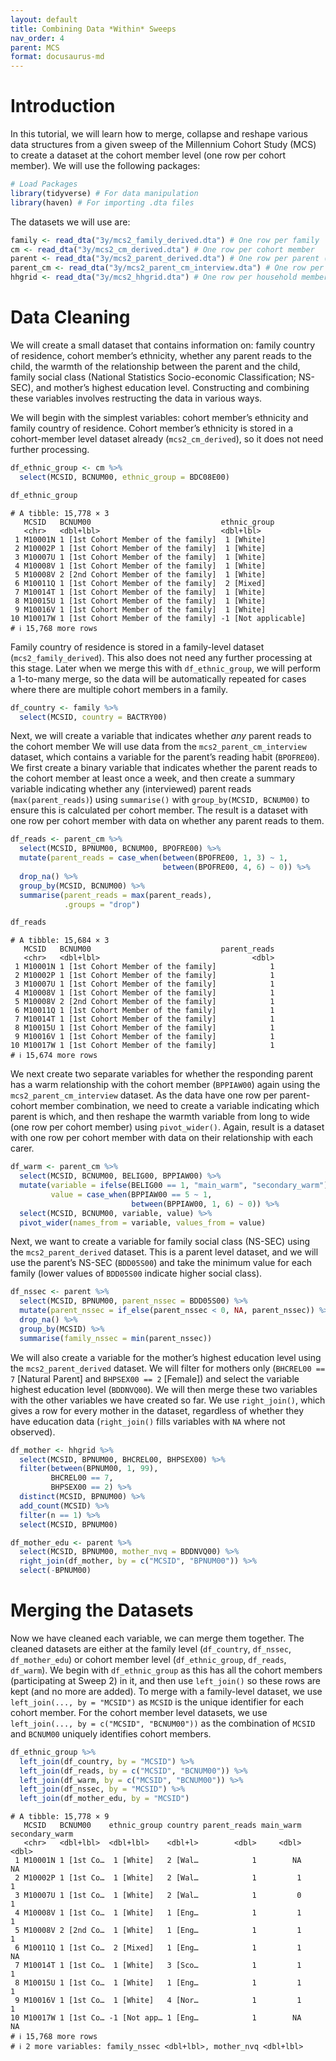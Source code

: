 ```yaml
---
layout: default
title: Combining Data *Within* Sweeps
nav_order: 4
parent: MCS
format: docusaurus-md
---
```





# Introduction

In this tutorial, we will learn how to merge, collapse and reshape
various data structures from a given sweep of the Millennium Cohort
Study (MCS) to create a dataset at the cohort member level (one row per
cohort member). We will use the following packages:

```r
# Load Packages
library(tidyverse) # For data manipulation
library(haven) # For importing .dta files
```

The datasets we will use are:

```r
family <- read_dta("3y/mcs2_family_derived.dta") # One row per family
cm <- read_dta("3y/mcs2_cm_derived.dta") # One row per cohort member
parent <- read_dta("3y/mcs2_parent_derived.dta") # One row per parent (responding)
parent_cm <- read_dta("3y/mcs2_parent_cm_interview.dta") # One row per parent (responding) per cohort member
hhgrid <- read_dta("3y/mcs2_hhgrid.dta") # One row per household member
```

# Data Cleaning

We will create a small dataset that contains information on: family
country of residence, cohort member’s ethnicity, whether any parent
reads to the child, the warmth of the relationship between the parent
and the child, family social class (National Statistics Socio-economic
Classification; NS-SEC), and mother’s highest education level.
Constructing and combining these variables involves restructing the data
in various ways.

We will begin with the simplest variables: cohort member’s ethnicity and
family country of residence. Cohort member’s ethnicity is stored in a
cohort-member level dataset already (`mcs2_cm_derived`), so it does not
need further processing.

```r
df_ethnic_group <- cm %>%
  select(MCSID, BCNUM00, ethnic_group = BDC08E00)

df_ethnic_group
```

``` text
# A tibble: 15,778 × 3
   MCSID   BCNUM00                             ethnic_group       
   <chr>   <dbl+lbl>                           <dbl+lbl>          
 1 M10001N 1 [1st Cohort Member of the family]  1 [White]         
 2 M10002P 1 [1st Cohort Member of the family]  1 [White]         
 3 M10007U 1 [1st Cohort Member of the family]  1 [White]         
 4 M10008V 1 [1st Cohort Member of the family]  1 [White]         
 5 M10008V 2 [2nd Cohort Member of the family]  1 [White]         
 6 M10011Q 1 [1st Cohort Member of the family]  2 [Mixed]         
 7 M10014T 1 [1st Cohort Member of the family]  1 [White]         
 8 M10015U 1 [1st Cohort Member of the family]  1 [White]         
 9 M10016V 1 [1st Cohort Member of the family]  1 [White]         
10 M10017W 1 [1st Cohort Member of the family] -1 [Not applicable]
# ℹ 15,768 more rows
```

Family country of residence is stored in a family-level dataset
(`mcs2_family_derived`). This also does not need any further processing
at this stage. Later when we merge this with `df_ethnic_group`, we will
perform a 1-to-many merge, so the data will be automatically repeated
for cases where there are multiple cohort members in a family.

```r
df_country <- family %>%
  select(MCSID, country = BACTRY00)
```

Next, we will create a variable that indicates whether *any* parent
reads to the cohort member We will use data from the
`mcs2_parent_cm_interview` dataset, which contains a variable for the
parent’s reading habit (`BPOFRE00`). We first create a binary variable
that indicates whether the parent reads to the cohort member at least
once a week, and then create a summary variable indicating whether any
(interviewed) parent reads (`max(parent_reads)`) using `summarise()`
with `group_by(MCSID, BCNUM00)` to ensure this is calculated per cohort
member. The result is a dataset with one row per cohort member with data
on whether any parent reads to them.

```r
df_reads <- parent_cm %>%
  select(MCSID, BPNUM00, BCNUM00, BPOFRE00) %>%
  mutate(parent_reads = case_when(between(BPOFRE00, 1, 3) ~ 1,
                                  between(BPOFRE00, 4, 6) ~ 0)) %>%
  drop_na() %>%
  group_by(MCSID, BCNUM00) %>%
  summarise(parent_reads = max(parent_reads),
            .groups = "drop")

df_reads
```

``` text
# A tibble: 15,684 × 3
   MCSID   BCNUM00                             parent_reads
   <chr>   <dbl+lbl>                                  <dbl>
 1 M10001N 1 [1st Cohort Member of the family]            1
 2 M10002P 1 [1st Cohort Member of the family]            1
 3 M10007U 1 [1st Cohort Member of the family]            1
 4 M10008V 1 [1st Cohort Member of the family]            1
 5 M10008V 2 [2nd Cohort Member of the family]            1
 6 M10011Q 1 [1st Cohort Member of the family]            1
 7 M10014T 1 [1st Cohort Member of the family]            1
 8 M10015U 1 [1st Cohort Member of the family]            1
 9 M10016V 1 [1st Cohort Member of the family]            1
10 M10017W 1 [1st Cohort Member of the family]            1
# ℹ 15,674 more rows
```

We next create two separate variables for whether the responding parent
has a warm relationship with the cohort member (`BPPIAW00`) again using
the `mcs2_parent_cm_interview` dataset. As the data have one row per
parent-cohort member combination, we need to create a variable
indicating which parent is which, and then reshape the warmth variable
from long to wide (one row per cohort member) using `pivot_wider()`.
Again, result is a dataset with one row per cohort member with data on
their relationship with each carer.

```r
df_warm <- parent_cm %>%
  select(MCSID, BCNUM00, BELIG00, BPPIAW00) %>%
  mutate(variable = ifelse(BELIG00 == 1, "main_warm", "secondary_warm"),
         value = case_when(BPPIAW00 == 5 ~ 1,
                           between(BPPIAW00, 1, 6) ~ 0)) %>%
  select(MCSID, BCNUM00, variable, value) %>%
  pivot_wider(names_from = variable, values_from = value)
```

Next, we want to create a variable for family social class (NS-SEC)
using the `mcs2_parent_derived` dataset. This is a parent level dataset,
and we will use the parent’s NS-SEC (`BDD05S00`) and take the minimum
value for each family (lower values of `BDD05S00` indicate higher social
class).

```r
df_nssec <- parent %>%
  select(MCSID, BPNUM00, parent_nssec = BDD05S00) %>%
  mutate(parent_nssec = if_else(parent_nssec < 0, NA, parent_nssec)) %>%
  drop_na() %>%
  group_by(MCSID) %>%
  summarise(family_nssec = min(parent_nssec))
```

We will also create a variable for the mother’s highest education level
using the `mcs2_parent_derived` dataset. We will filter for mothers only
(`BHCREL00 == 7` \[Natural Parent\] and `BHPSEX00 == 2` \[Female\]) and
select the variable highest education level (`BDDNVQ00`). We will then
merge these two variables with the other variables we have created so
far. We use `right_join()`, which gives a row for every mother in the
dataset, regardless of whether they have education data (`right_join()`
fills variables with `NA` where not observed).

```r
df_mother <- hhgrid %>%
  select(MCSID, BPNUM00, BHCREL00, BHPSEX00) %>%
  filter(between(BPNUM00, 1, 99),
         BHCREL00 == 7,
         BHPSEX00 == 2) %>%
  distinct(MCSID, BPNUM00) %>%
  add_count(MCSID) %>%
  filter(n == 1) %>%
  select(MCSID, BPNUM00)

df_mother_edu <- parent %>%
  select(MCSID, BPNUM00, mother_nvq = BDDNVQ00) %>%
  right_join(df_mother, by = c("MCSID", "BPNUM00")) %>%
  select(-BPNUM00)
```

# Merging the Datasets

Now we have cleaned each variable, we can merge them together. The
cleaned datasets are either at the family level (`df_country`,
`df_nssec`, `df_mother_edu`) or cohort member level (`df_ethnic_group`,
`df_reads`, `df_warm`). We begin with `df_ethnic_group` as this has all
the cohort members (participating at Sweep 2) in it, and then use
`left_join()` so these rows are kept (and no more are added). To merge
with a family-level dataset, we use `left_join(..., by = "MCSID")` as
`MCSID` is the unique identifier for each cohort member. For the cohort
member level datasets, we use
`left_join(..., by = c("MCSID", "BCNUM00"))` as the combination of
`MCSID` and `BCNUM00` uniquely identifies cohort members.

```r
df_ethnic_group %>%
  left_join(df_country, by = "MCSID") %>%
  left_join(df_reads, by = c("MCSID", "BCNUM00")) %>%
  left_join(df_warm, by = c("MCSID", "BCNUM00")) %>%
  left_join(df_nssec, by = "MCSID") %>%
  left_join(df_mother_edu, by = "MCSID")
```

``` text
# A tibble: 15,778 × 9
   MCSID   BCNUM00    ethnic_group country parent_reads main_warm secondary_warm
   <chr>   <dbl+lbl>  <dbl+lbl>    <dbl+l>        <dbl>     <dbl>          <dbl>
 1 M10001N 1 [1st Co…  1 [White]   2 [Wal…            1        NA             NA
 2 M10002P 1 [1st Co…  1 [White]   2 [Wal…            1         1              1
 3 M10007U 1 [1st Co…  1 [White]   2 [Wal…            1         0              1
 4 M10008V 1 [1st Co…  1 [White]   1 [Eng…            1         1              1
 5 M10008V 2 [2nd Co…  1 [White]   1 [Eng…            1         1              1
 6 M10011Q 1 [1st Co…  2 [Mixed]   1 [Eng…            1         1             NA
 7 M10014T 1 [1st Co…  1 [White]   3 [Sco…            1         1              1
 8 M10015U 1 [1st Co…  1 [White]   1 [Eng…            1         1              1
 9 M10016V 1 [1st Co…  1 [White]   4 [Nor…            1         1              1
10 M10017W 1 [1st Co… -1 [Not app… 1 [Eng…            1        NA             NA
# ℹ 15,768 more rows
# ℹ 2 more variables: family_nssec <dbl+lbl>, mother_nvq <dbl+lbl>
```
